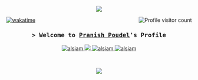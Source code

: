 <p align="center">
  <a href="https://github.com/pranishpaudel"><img src="https://readme-typing-svg.herokuapp.com?font=Fira+Code&size=30&pause=1000&color=6BF70F&random=false&width=435&lines=Code+Artisan+Explorer;Django+BackEnd+Developer;Studying+Bachelors+of+Software+Engineering"></a>
</p>


<a href="https://komarev.com/ghpvc/?username=alsiam">
  <img align="right" src="https://komarev.com/ghpvc/?username=pranishpaudel&label=Visitors&color=1422F7&style=flat" alt="Profile visitor count" />
</a>


[![wakatime](https://wakatime.com/badge/user/018c0c0e-e589-47b3-9158-1cc4df2a8100.svg)](https://wakatime.com/@018c0c0e-e589-47b3-9158-1cc4df2a8100)

<!-- Intro  -->
<h3 align="center">
        <samp>&gt; Welcome to 
                <b><a target="" href="https://www.linkedin.com/in/pranishpoudel/">Pranish Poudel</a>'s Profile</b>
        </samp>
</h3>

<p align="center">
 <a href="https://www.linkedin.com/in/pranishpoudel/" target="_blank">
  <img src="https://img.shields.io/badge/LinkedIn-0077B5?style=for-the-badge&logo=linkedin&logoColor=white" alt="alsiam"/>
 </a>
 <!-- <a href="https://dev.to/alsiam" target="_blank">
  <img src="https://img.shields.io/badge/dev.to-0A0A0A?style=for-the-badge&logo=dev.to&logoColor=white" alt="alsiam" />
 </a> -->
 <a href="https://twitter.com/pdlpranish" target="_blank">
  <img src="https://img.shields.io/badge/Twitter-1DA1F2?style=for-the-badge&logo=twitter&logoColor=white" />
 </a>
 <a href="https://instagram.com/pranuisop" target="_blank">
  <img src="https://img.shields.io/badge/Instagram-fe4164?style=for-the-badge&logo=instagram&logoColor=white" alt="alsiam" />
 </a> 
 <a href="https://www.facebook.com/pranish2061" target="_blank">
  <img src="https://img.shields.io/badge/Facebook-20BEFF?&style=for-the-badge&logo=facebook&logoColor=white" alt="alsiam"  />
  </a> 
</p>
<br />

<p align="center">
  <a href="https://skillicons.dev">
    <img src="https://skillicons.dev/icons?i=html,css,bootstrap,aws,python,azure,django,flask,heroku,arduino,redis,photoshop,wordpress,mysql,replit,github,discord,php&perline=50" />
  </a>
</p>
